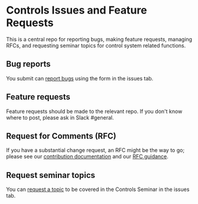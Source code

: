 # Controls Issues and Feature Requests

This is a central repo for reporting bugs, making feature requests, managing RFCs, and requesting seminar topics for control system related functions.

## Bug reports

You submit can [report bugs](https://github.com/fermi-ad/controls/issues/new?assignees=&labels=bug&projects=fermi-ad/13&template=bug_report.yaml) using the form in the issues tab.

## Feature requests

Feature requests should be made to the relevant repo. If you don't know where to post, please ask in Slack #general.

## Request for Comments (RFC)

If you have a substantial change request, an RFC might be the way to go; please see our [contribution documentation](./CONTRIBUTING.md) and our [RFC guidance](./RFC.md).

## Request seminar topics

You can [request a topic](https://github.com/fermi-ad/controls/issues/new?assignees=&labels=seminar&projects=fermi-ad/18&template=seminar_suggestion.yaml) to be covered in the Controls Seminar in the issues tab.

